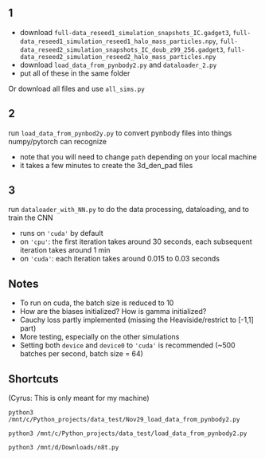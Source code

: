 ## 1
- download `full-data_reseed1_simulation_snapshots_IC.gadget3`, `full-data_reseed1_simulation_reseed1_halo_mass_particles.npy`, `full-data_reseed2_simulation_snapshots_IC_doub_z99_256.gadget3`, `full-data_reseed2_simulation_reseed2_halo_mass_particles.npy`
- download `load_data_from_pynbody2.py` and `dataloader_2.py`
- put all of these in the same folder

Or download all files and use `all_sims.py`

## 2
run `load_data_from_pynbod2y.py` to convert pynbody files into things numpy/pytorch can recognize
- note that you will need to change `path` depending on your local machine
- it takes a few minutes to create the 3d_den_pad files

## 3
run `dataloader_with_NN.py` to do the data processing, dataloading, and to train the CNN
- runs on `'cuda'` by default
- on `'cpu'`: the first iteration takes around 30 seconds, each subsequent iteration takes around 1 min
- on `'cuda'`: each iteration takes around 0.015 to 0.03 seconds

## Notes
- To run on cuda, the batch size is reduced to 10
- How are the biases initialized? How is gamma initialized?
- Cauchy loss partly implemented (missing the Heaviside/restrict to [-1,1] part)
- More testing, especially on the other simulations
- Setting both `device` and `device0` to `'cuda'` is recommended (~500 batches per second, batch size = 64)

## Shortcuts
(Cyrus: This is only meant for my machine)
```
python3 /mnt/c/Python_projects/data_test/Nov29_load_data_from_pynbody2.py
```
```
python3 /mnt/c/Python_projects/data_test/load_data_from_pynbody2.py
```
```
python3 /mnt/d/Downloads/n8t.py
```


